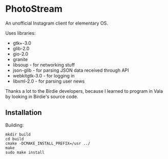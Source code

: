 # PhotoStream

An unofficial Instagram client for elementary OS.

Uses libraries:
* gtk+-3.0
* glib-2.0
* gio-2.0
* granite
* libsoup - for networking stuff
* json-glib - for parsing JSON data received through API
* webkitgtk-3.0 - for logging in
* libxml-2.0 - for parsing user news

Thanks a lot to the Birdie developers, because I learned to program in Vala by looking in Birdie's source code.

## Installation  
Building:

```shell
mkdir build
cd build
cmake -DCMAKE_INSTALL_PREFIX=/usr ../
make
sudo make install
```